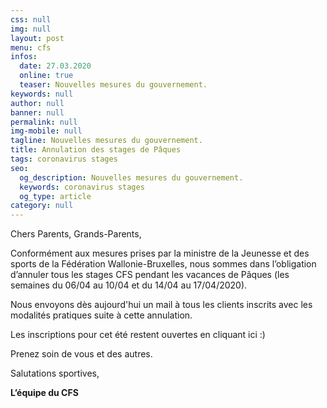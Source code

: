```yaml
---
css: null
img: null
layout: post
menu: cfs
infos:
  date: 27.03.2020
  online: true
  teaser: Nouvelles mesures du gouvernement.
keywords: null
author: null
banner: null
permalink: null
img-mobile: null
tagline: Nouvelles mesures du gouvernement.
title: Annulation des stages de Pâques
tags: coronavirus stages
seo:
  og_description: Nouvelles mesures du gouvernement.
  keywords: coronavirus stages
  og_type: article
category: null
---
```


Chers Parents, Grands-Parents,

Conformément aux mesures prises par la ministre de la Jeunesse et des sports de la Fédération Wallonie-Bruxelles, nous sommes dans l’obligation d’annuler tous les stages CFS pendant les vacances de Pâques (les semaines du 06/04 au 10/04 et du 14/04 au 17/04/2020).

Nous envoyons dès aujourd'hui un mail à tous les clients inscrits avec les modalités pratiques suite à cette annulation.

Les inscriptions pour cet été restent ouvertes en cliquant ici :)

Prenez soin de vous et des autres.

Salutations sportives,

**L’équipe du CFS**